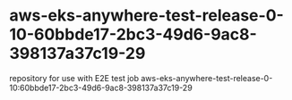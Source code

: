 # aws-eks-anywhere-test-release-0-10-60bbde17-2bc3-49d6-9ac8-398137a37c19-29
repository for use with E2E test job aws-eks-anywhere-test-release-0-10:60bbde17-2bc3-49d6-9ac8-398137a37c19-29
